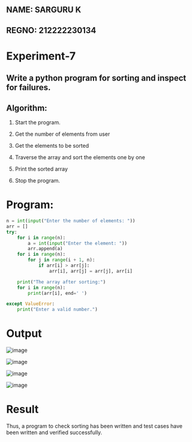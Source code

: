 ## NAME: SARGURU K
## REGNO: 212222230134

# Experiment-7
## Write a python program for sorting and inspect for failures. 
## Algorithm:
1. Start the program.

2. Get the number of elements from user

3. Get the elements to be sorted

4. Traverse the array and sort the elements one by one

5. Print the sorted array

6. Stop the program. 

# Program:
```python
n = int(input("Enter the number of elements: "))
arr = []
try:
    for i in range(n):
        a = int(input("Enter the element: "))
        arr.append(a)
    for i in range(n):
        for j in range(i + 1, n):
            if arr[i] > arr[j]:
                arr[i], arr[j] = arr[j], arr[i]

    print("The array after sorting:")
    for i in range(n):
        print(arr[i], end=' ')

except ValueError:
    print("Enter a valid number.")
```
# Output

![image](https://github.com/user-attachments/assets/572d7d10-8fc6-45a9-9d62-8dd37e00cdbb)

![image](https://github.com/user-attachments/assets/e74aaaed-3984-423d-af5e-bed15b2b8202)

![image](https://github.com/user-attachments/assets/d24ea534-894f-4a63-8ebd-599a3864c75c)

![image](https://github.com/user-attachments/assets/1c2f0cc3-8dfb-49b9-8941-41028639c454)


# Result
Thus, a program to check sorting has been written and test cases have been written and verified 
successfully.
